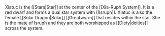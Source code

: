 Xiatuc is the [[Stars|Star]] at the center of the [[Xia-Ruph System]]. It is a red dwarf and forms a dual star system with [[Isruph]]. Xiatuc is also the female [[Solar Dragon|Solar]] [[Greatwyrm]] that resides within the star. She is the mate of Isruph and they are both worshipped as [[Diety|deities]] across the system.
